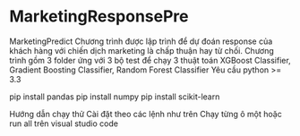 # MarketingResponsePre

MarketingPredict
Chương trình được lập trình để dự đoán response của khách hàng với chiến dịch marketing là chấp thuận hay từ chối. Chương trình gồm 3 folder ứng với 3 bộ test để chạy 3 thuật toán XGBoost Classifier, Gradient Boosting Classifier, Random Forest Classifier
Yêu cầu
python >= 3.3

pip install pandas
pip install numpy
pip install scikit-learn

Hướng dẫn chạy thử
Cài đặt theo các lệnh như trên
Chạy từng ô một hoặc run all trên visual studio code

